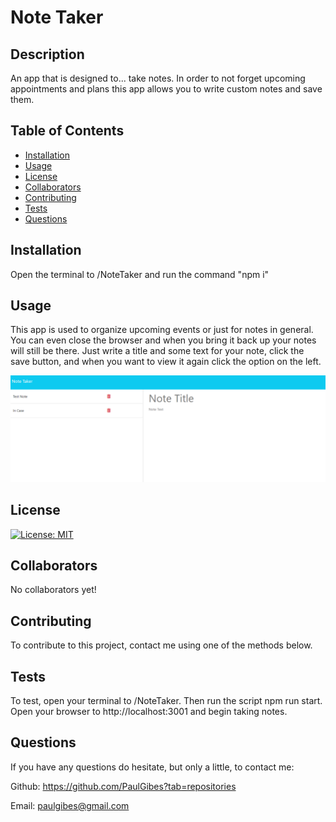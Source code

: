 # Note Taker

## Description

An app that is designed to... take notes. In order to not forget upcoming appointments and plans this app allows you to write custom notes and save them.

## Table of Contents

- [Installation](#installation)
- [Usage](#usage)
- [License](#license)
- [Collaborators](#collaborators)
- [Contributing](#contributing)
- [Tests](#tests)
- [Questions](#questions)

## Installation

Open the terminal to /NoteTaker and run the command "npm i"

## Usage

This app is used to organize upcoming events or just for notes in general. You can even close the browser and when you bring it back up your notes will still be there. Just write a title and some text for your note, click the save button, and when you want to view it again click the option on the left.

![Screenshot of the deployed project](./public/assets/images/NoteTaker.PNG)

## License

[![License: MIT](https://img.shields.io/badge/License-MIT-yellow.svg)](https://opensource.org/licenses/MIT)

## Collaborators

No collaborators yet!

## Contributing

To contribute to this project, contact me using one of the methods below.

## Tests

To test, open your terminal to /NoteTaker. Then run the script npm run start. Open your browser to http://localhost:3001 and begin taking notes.

## Questions

If you have any questions do hesitate, but only a little, to contact me:

Github: https://github.com/PaulGibes?tab=repositories

Email: paulgibes@gmail.com
